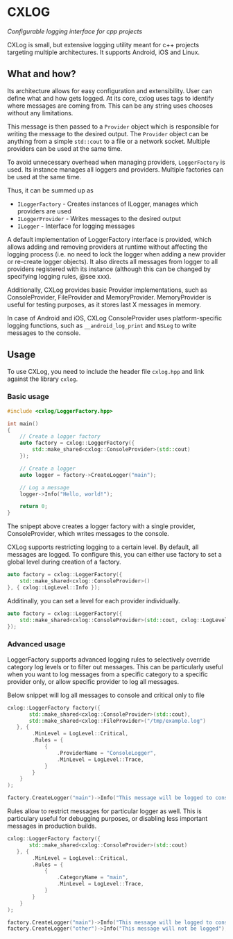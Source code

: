 # CXLOG
*Configurable logging interface for cpp projects*

CXLog is small, but extensive logging utility meant for c++ 
projects targeting multiple architectures. It supports Android, iOS and Linux.


## What and how?
Its architecture allows for easy configuration and extensibility. User can
define what and how gets logged. At its core, cxlog uses tags to identify where messages
are coming from. This can be any string uses chooses without any limitations. 

This message is then passed to a `Provider` object which is responsible for writing
the message to the desired output. The `Provider` object can be anything from a simple
`std::cout` to a file or a network socket. Multiple providers can be used at the same time.

To avoid unnecessary overhead when managing providers, `LoggerFactory` is used. Its instance
manages all loggers and providers. Multiple factories can be used at the same time.

Thus, it can be summed up as
* `ILoggerFactory` - Creates instances of ILogger, manages which providers are used
* `ILoggerProvider` - Writes messages to the desired output
* `ILogger` - Interface for logging messages

A default implementation of LoggerFactory interface is provided, which allows adding
and removing providers at runtime without affecting the logging process (i.e. no need to lock the logger when 
adding a new provider or re-create logger objects). It also directs all messages from logger to all providers registered
with its instance (although this can be changed by specifying logging rules, @see xxx).

Additionally, CXLog provides basic Provider implementations, such as ConsoleProvider, FileProvider
and MemoryProvider. MemoryProvider is useful for testing purposes, as it stores last X messages in memory.

In case of Android and iOS, CXLog ConsoleProvider uses platform-specific logging functions, such as 
`__android_log_print` and `NSLog` to write messages to the console.


## Usage
To use CXLog, you need to include the header file `cxlog.hpp` and link against the library `cxlog`.

### Basic usage
```cpp
#include <cxlog/LoggerFactory.hpp>

int main()
{
    // Create a logger factory
    auto factory = cxlog::LoggerFactory({
        std::make_shared<cxlog::ConsoleProvider>(std::cout)
    });

    // Create a logger
    auto logger = factory->CreateLogger("main");

    // Log a message
    logger->Info("Hello, world!");

    return 0;
}
```
The snipept above creates a logger factory with a single provider, ConsoleProvider, which writes messages to the console.

CXLog supports restricting logging to a certain level. By default, all messages are logged. To configure this, you can
either use factory to set a global level during creation of a factory.
```cpp
auto factory = cxlog::LoggerFactory({
    std::make_shared<cxlog::ConsoleProvider>()
}, { cxlog::LogLevel::Info });
```

Additinally, you can set a level for each provider individually.
```cpp
auto factory = cxlog::LoggerFactory({
    std::make_shared<cxlog::ConsoleProvider>(std::cout, cxlog::LogLevel::Info)
});
```

### Advanced usage
LoggerFactory supports advanced logging rules to selectively override category log levels or to filter out messages.
This can be particularly useful when you want to log messages from a specific category to a specific provider only,
or allow specific provider to log all messages. 

Below snippet will log all messages to console and critical only to file

```cpp
cxlog::LoggerFactory factory({ 
       std::make_shared<cxlog::ConsoleProvider>(std::cout),
       std::make_shared<cxlog::FileProvider>("/tmp/example.log")
   }, {
        .MinLevel = LogLevel::Critical,
        .Rules = {
            {
                .ProviderName = "ConsoleLogger",
                .MinLevel = LogLevel::Trace,
            }
        }
    }
);

factory.CreateLogger("main")->Info("This message will be logged to console only");
```

Rules allow to restrict messages for particular logger as well. This is particulary useful for debugging purposes, or
disabling less important messages in production builds.

```cpp
cxlog::LoggerFactory factory({ 
       std::make_shared<cxlog::ConsoleProvider>(std::cout)
   }, {
        .MinLevel = LogLevel::Critical,
        .Rules = {
            {
                .CategoryName = "main",
                .MinLevel = LogLevel::Trace,
            }
        }
    }
);

factory.CreateLogger("main")->Info("This message will be logged to console");
factory.CreateLogger("other")->Info("This message will not be logged");
```
